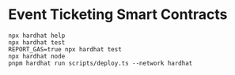 # Event Ticketing Smart Contracts

```shell
npx hardhat help
npx hardhat test
REPORT_GAS=true npx hardhat test
npx hardhat node
pnpm hardhat run scripts/deploy.ts --network hardhat
```
